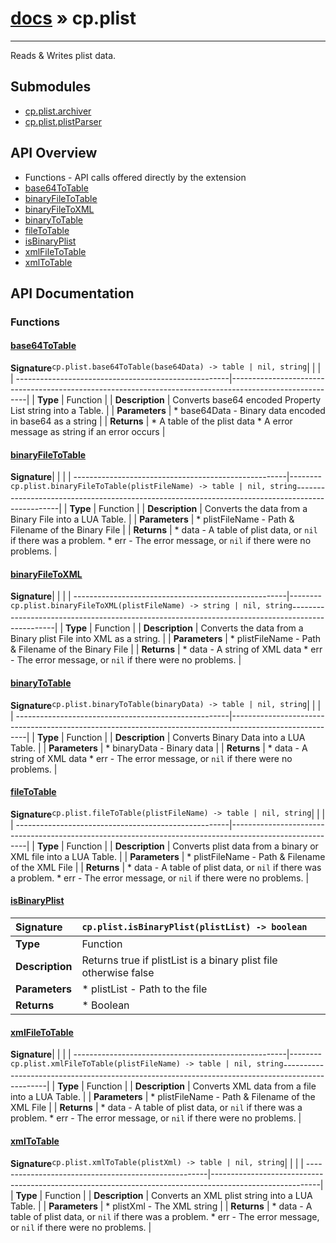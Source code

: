 # [docs](index.md) » cp.plist
---

Reads & Writes plist data.

## Submodules
 * [cp.plist.archiver](cp.plist.archiver.md)
 * [cp.plist.plistParser](cp.plist.plistParser.md)

## API Overview
* Functions - API calls offered directly by the extension
 * [base64ToTable](#base64totable)
 * [binaryFileToTable](#binaryfiletotable)
 * [binaryFileToXML](#binaryfiletoxml)
 * [binaryToTable](#binarytotable)
 * [fileToTable](#filetotable)
 * [isBinaryPlist](#isbinaryplist)
 * [xmlFileToTable](#xmlfiletotable)
 * [xmlToTable](#xmltotable)

## API Documentation

### Functions

#### [base64ToTable](#base64totable)
| <span style="float: left;">**Signature**</span> | <span style="float: left;">`cp.plist.base64ToTable(base64Data) -> table | nil, string` </span>                                                          |
| -----------------------------------------------------|---------------------------------------------------------------------------------------------------------|
| **Type**                                             | Function                                                                                         |
| **Description**                                      | Converts base64 encoded Property List string into a Table.                                                                                         |
| **Parameters**                                       |  * base64Data - Binary data encoded in base64 as a string                                       |
| **Returns**                                          |  * A table of the plist data * A error message as string if an error occurs                                                |

#### [binaryFileToTable](#binaryfiletotable)
| <span style="float: left;">**Signature**</span> | <span style="float: left;">`cp.plist.binaryFileToTable(plistFileName) -> table | nil, string` </span>                                                          |
| -----------------------------------------------------|---------------------------------------------------------------------------------------------------------|
| **Type**                                             | Function                                                                                         |
| **Description**                                      | Converts the data from a Binary File into a LUA Table.                                                                                         |
| **Parameters**                                       |  * plistFileName - Path & Filename of the Binary File                                       |
| **Returns**                                          |  * data				- A table of plist data, or `nil` if there was a problem. * err				- The error message, or `nil` if there were no problems.                                                |

#### [binaryFileToXML](#binaryfiletoxml)
| <span style="float: left;">**Signature**</span> | <span style="float: left;">`cp.plist.binaryFileToXML(plistFileName) -> string | nil, string` </span>                                                          |
| -----------------------------------------------------|---------------------------------------------------------------------------------------------------------|
| **Type**                                             | Function                                                                                         |
| **Description**                                      | Converts the data from a Binary plist File into XML as a string.                                                                                         |
| **Parameters**                                       |  * plistFileName - Path & Filename of the Binary File                                       |
| **Returns**                                          |  * data				- A string of XML data * err				- The error message, or `nil` if there were no problems.                                                |

#### [binaryToTable](#binarytotable)
| <span style="float: left;">**Signature**</span> | <span style="float: left;">`cp.plist.binaryToTable(binaryData) -> table | nil, string` </span>                                                          |
| -----------------------------------------------------|---------------------------------------------------------------------------------------------------------|
| **Type**                                             | Function                                                                                         |
| **Description**                                      | Converts Binary Data into a LUA Table.                                                                                         |
| **Parameters**                                       |  * binaryData		- Binary data                                       |
| **Returns**                                          |  * data				- A string of XML data * err				- The error message, or `nil` if there were no problems.                                                |

#### [fileToTable](#filetotable)
| <span style="float: left;">**Signature**</span> | <span style="float: left;">`cp.plist.fileToTable(plistFileName) -> table | nil, string` </span>                                                          |
| -----------------------------------------------------|---------------------------------------------------------------------------------------------------------|
| **Type**                                             | Function                                                                                         |
| **Description**                                      | Converts plist data from a binary or XML file into a LUA Table.                                                                                         |
| **Parameters**                                       |  * plistFileName	- Path & Filename of the XML File                                       |
| **Returns**                                          |  * data				- A table of plist data, or `nil` if there was a problem. * err				- The error message, or `nil` if there were no problems.                                                |

#### [isBinaryPlist](#isbinaryplist)
| <span style="float: left;">**Signature**</span> | <span style="float: left;">`cp.plist.isBinaryPlist(plistList) -> boolean` </span>                                                          |
| -----------------------------------------------------|---------------------------------------------------------------------------------------------------------|
| **Type**                                             | Function                                                                                         |
| **Description**                                      | Returns true if plistList is a binary plist file otherwise false                                                                                         |
| **Parameters**                                       |  * plistList - Path to the file                                       |
| **Returns**                                          |  * Boolean                                                |

#### [xmlFileToTable](#xmlfiletotable)
| <span style="float: left;">**Signature**</span> | <span style="float: left;">`cp.plist.xmlFileToTable(plistFileName) -> table | nil, string` </span>                                                          |
| -----------------------------------------------------|---------------------------------------------------------------------------------------------------------|
| **Type**                                             | Function                                                                                         |
| **Description**                                      | Converts XML data from a file into a LUA Table.                                                                                         |
| **Parameters**                                       |  * plistFileName	- Path & Filename of the XML File                                       |
| **Returns**                                          |  * data				- A table of plist data, or `nil` if there was a problem. * err				- The error message, or `nil` if there were no problems.                                                |

#### [xmlToTable](#xmltotable)
| <span style="float: left;">**Signature**</span> | <span style="float: left;">`cp.plist.xmlToTable(plistXml) -> table | nil, string` </span>                                                          |
| -----------------------------------------------------|---------------------------------------------------------------------------------------------------------|
| **Type**                                             | Function                                                                                         |
| **Description**                                      | Converts an XML plist string into a LUA Table.                                                                                         |
| **Parameters**                                       |  * plistXml	        - The XML string                                       |
| **Returns**                                          |  * data				- A table of plist data, or `nil` if there was a problem. * err				- The error message, or `nil` if there were no problems.                                                |

